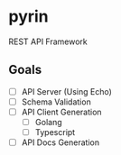 # pyrin
REST API Framework

## Goals
- [ ] API Server (Using Echo)
- [ ] Schema Validation
- [ ] API Client Generation
    - [ ] Golang
    - [ ] Typescript
- [ ] API Docs Generation
